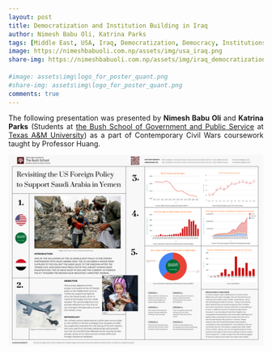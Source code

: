 ```yaml
---
layout: post
title: Democratization and Institution Building in Iraq
author: Nimesh Babu Oli, Katrina Parks
tags: [Middle East, USA, Iraq, Democratization, Democracy, Institutions]
image: https://nimeshbabuoli.com.np/assets/img/usa_iraq.png
share-img: https://nimeshbabuoli.com.np/assets/img/iraq_democratization.jpeg

#image: assets\img\logo_for_poster_quant.png
#share-img: assets\img\logo_for_poster_quant.png
comments: true
---
```

<p style='text-align: justify;'>The following presentation was presented by <b>Nimesh Babu Oli</b> and <b>Katrina Parks</b> (Students at <a target="_blank" href="https://bush.tamu.edu/">the Bush School of Government and Public Service</a> at <a target="_blank" href="https://tamu.edu/">Texas A&M University</a>) as a part of Contemporary Civil Wars coursework taught by Professor Huang.
</p>


<div class="img-zoom-container">
  <img id="myimage" src="/assets/img/quant_poster.png" alt="Quant Poster">
  <div id="myresult" class="img-zoom-result"></div>
</div>
